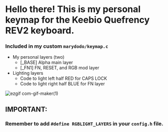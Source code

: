 # Hello there! This is my personal keymap for the Keebio Quefrency REV2 keyboard. 

### Included in my custom `marydodo/keymap.c`
  * My personal layers (two)
    * [_BASE] Alpha main layer
    * [_FN1] FN, RESET, and RGB mod layer
  * Lighting layers
    * Code to light left half RED for CAPS LOCK
    * Code to light right half BLUE for FN layer


![ezgif com-gif-maker(1)](https://user-images.githubusercontent.com/56741532/174403634-0696db68-1eae-411f-a27b-e227b8cc37d1.gif)


## IMPORTANT:

### Remember to add `#define RGBLIGHT_LAYERS` in your `config.h` file.
